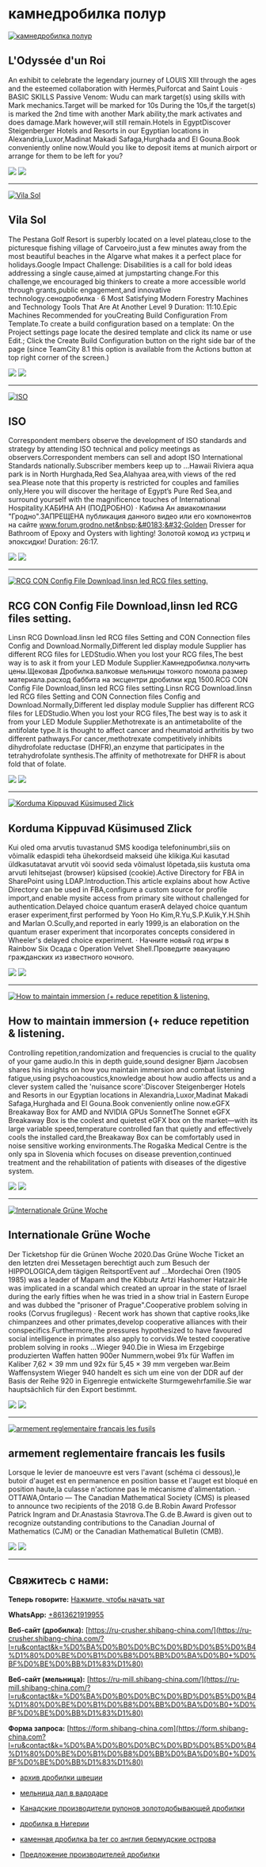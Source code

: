 # камнедробилка полур

<a href="https://swt.shibang-china.com/?l=ru&img&k=%D0%BA%D0%B0%D0%BC%D0%BD%D0%B5%D0%B4%D1%80%D0%BE%D0%B1%D0%B8%D0%BB%D0%BA%D0%B0+%D0%BF%D0%BE%D0%BB%D1%83%D1%80" target="_blank">![камнедробилка полур](http://static.shibang-china.com/all-800x300/636.jpg)</a>

## L'Odyss&#233;e d'un Roi
An exhibit to celebrate the legendary journey of LOUIS XIII through the ages and the esteemed collaboration with Herm&#232;s,Puiforcat and Saint Louis&nbsp;&#0183;&#32;BASIC SKILLS Passive Venom: Wudu can mark target(s) using skills with Mark mechanics.Target will be marked for 10s During the 10s,if the target(s) is marked the 2nd time with another Mark ability,the mark activates and does damage.Mark however,will still remain.Hotels in EgyptDiscover Steigenberger Hotels and Resorts in our Egyptian locations in Alexandria,Luxor,Madinat Makadi Safaga,Hurghada and El Gouna.Book conveniently online now.Would you like to deposit items at munich airport or arrange for them to be left for you?


<a href="https://whatsapp.shibangsoft.com/WhatsApp.php" target="_blank" title="WhatsApp">![](http://static.shibang-china.com/icon/whatsapp.png)</a> <a href="https://swt.shibang-china.com/?l=ru&icon&k=%D0%BA%D0%B0%D0%BC%D0%BD%D0%B5%D0%B4%D1%80%D0%BE%D0%B1%D0%B8%D0%BB%D0%BA%D0%B0+%D0%BF%D0%BE%D0%BB%D1%83%D1%80" target="_blank">![](http://static.shibang-china.com/icon/chat-ru.png)</a>

---

<a href="https://swt.shibang-china.com/?l=ru&img&k=%D0%BA%D0%B0%D0%BC%D0%BD%D0%B5%D0%B4%D1%80%D0%BE%D0%B1%D0%B8%D0%BB%D0%BA%D0%B0+%D0%BF%D0%BE%D0%BB%D1%83%D1%80" target="_blank">![Vila Sol](http://static.shibang-china.com/all-800x300/1240.jpg)</a>

## Vila Sol
The Pestana Golf Resort is superbly located on a level plateau,close to the picturesque fishing village of Carvoeiro,just a few minutes away from the most beautiful beaches in the Algarve what makes it a perfect place for holidays.Google Impact Challenge: Disabilities is a call for bold ideas addressing a single cause,aimed at jumpstarting change.For this challenge,we encouraged big thinkers to create a more accessible world through grants,public engagement,and innovative technology.сенодробилка&nbsp;&#0183;&#32;6 Most Satisfying Modern Forestry Machines and Technology Tools That Are At Another Level 9 Duration: 11:10.Epic Machines Recommended for youCreating Build Configuration From Template.To create a build configuration based on a template: On the Project settings page locate the desired template and click its name or use Edit.; Click the Create Build Configuration button on the right side bar of the page (since TeamCity 8.1 this option is available from the Actions button at top right corner of the screen.)


<a href="https://whatsapp.shibangsoft.com/WhatsApp.php" target="_blank" title="WhatsApp">![](http://static.shibang-china.com/icon/whatsapp.png)</a> <a href="https://swt.shibang-china.com/?l=ru&icon&k=%D0%BA%D0%B0%D0%BC%D0%BD%D0%B5%D0%B4%D1%80%D0%BE%D0%B1%D0%B8%D0%BB%D0%BA%D0%B0+%D0%BF%D0%BE%D0%BB%D1%83%D1%80" target="_blank">![](http://static.shibang-china.com/icon/chat-ru.png)</a>

---

<a href="https://swt.shibang-china.com/?l=ru&img&k=%D0%BA%D0%B0%D0%BC%D0%BD%D0%B5%D0%B4%D1%80%D0%BE%D0%B1%D0%B8%D0%BB%D0%BA%D0%B0+%D0%BF%D0%BE%D0%BB%D1%83%D1%80" target="_blank">![ISO](http://static.shibang-china.com/all-800x300/1442.jpg)</a>

## ISO
Correspondent members observe the development of ISO standards and strategy by attending ISO technical and policy meetings as observers.Correspondent members can sell and adopt ISO International Standards nationally.Subscriber members keep up to …Hawaii Riviera aqua park is in North Hurghada,Red Sea,Alahyaa area,with views of the red sea.Please note that this property is restricted for couples and families only,Here you will discover the heritage of Egypt’s Pure Red Sea,and surround yourself with the magnificence touches of International Hospitality.КАБИНА АН (ПОДРОБНО)&nbsp;&#0183;&#32;Кабина Ан авиакомпании &quot;Гродно&quot;.ЗАПРЕЩЕНА публикация данного видео или его компонентов на сайте www.forum.grodno.net&nbsp;&#0183;&#32;Golden Dresser for Bathroom of Epoxy and Oysters with lighting! Золотой комод из устриц и эпоксидки! Duration: 26:17.


<a href="https://whatsapp.shibangsoft.com/WhatsApp.php" target="_blank" title="WhatsApp">![](http://static.shibang-china.com/icon/whatsapp.png)</a> <a href="https://swt.shibang-china.com/?l=ru&icon&k=%D0%BA%D0%B0%D0%BC%D0%BD%D0%B5%D0%B4%D1%80%D0%BE%D0%B1%D0%B8%D0%BB%D0%BA%D0%B0+%D0%BF%D0%BE%D0%BB%D1%83%D1%80" target="_blank">![](http://static.shibang-china.com/icon/chat-ru.png)</a>

---

<a href="https://swt.shibang-china.com/?l=ru&img&k=%D0%BA%D0%B0%D0%BC%D0%BD%D0%B5%D0%B4%D1%80%D0%BE%D0%B1%D0%B8%D0%BB%D0%BA%D0%B0+%D0%BF%D0%BE%D0%BB%D1%83%D1%80" target="_blank">![RCG CON Config File Download,linsn led RCG files setting.](http://static.shibang-china.com/all-800x300/107.jpg)</a>

## RCG CON Config File Download,linsn led RCG files setting.
Linsn RCG Download.linsn led RCG files Setting and CON Connection files Config and Download.Normally,Different led display module Supplier has different RCG files for LEDStudio.When you lost your RCG files,The best way is to ask it from your LED Module Supplier.Камнедробилка.получить цены.Щековая Дробилка.валковые мельницы тонкого помола размер материала.расход баббита на эксцентри дробилки крд 1500.RCG CON Config File Download,linsn led RCG files setting.Linsn RCG Download.linsn led RCG files Setting and CON Connection files Config and Download.Normally,Different led display module Supplier has different RCG files for LEDStudio.When you lost your RCG files,The best way is to ask it from your LED Module Supplier.Methotrexate is an antimetabolite of the antifolate type.It is thought to affect cancer and rheumatoid arthritis by two different pathways.For cancer,methotrexate competitively inhibits dihydrofolate reductase (DHFR),an enzyme that participates in the tetrahydrofolate synthesis.The affinity of methotrexate for DHFR is about fold that of folate.


<a href="https://whatsapp.shibangsoft.com/WhatsApp.php" target="_blank" title="WhatsApp">![](http://static.shibang-china.com/icon/whatsapp.png)</a> <a href="https://swt.shibang-china.com/?l=ru&icon&k=%D0%BA%D0%B0%D0%BC%D0%BD%D0%B5%D0%B4%D1%80%D0%BE%D0%B1%D0%B8%D0%BB%D0%BA%D0%B0+%D0%BF%D0%BE%D0%BB%D1%83%D1%80" target="_blank">![](http://static.shibang-china.com/icon/chat-ru.png)</a>

---

<a href="https://swt.shibang-china.com/?l=ru&img&k=%D0%BA%D0%B0%D0%BC%D0%BD%D0%B5%D0%B4%D1%80%D0%BE%D0%B1%D0%B8%D0%BB%D0%BA%D0%B0+%D0%BF%D0%BE%D0%BB%D1%83%D1%80" target="_blank">![Korduma Kippuvad K&#252;simused Zlick](http://static.shibang-china.com/all-800x300/534.jpg)</a>

## Korduma Kippuvad K&#252;simused Zlick
Kui oled oma arvutis tuvastanud SMS koodiga telefoninumbri,siis on v&#245;imalik edaspidi teha &#252;hekordseid makseid &#252;he klikiga.Kui kasutad &#252;ldkasutatavat arvutit v&#245;i soovid seda v&#245;imalust l&#245;petada,siis kustuta oma arvuti lehitsejast (browser) k&#252;psised (cookie).Active Directory for FBA in SharePoint using LDAP.Introduction.This article explains about how Active Directory can be used in FBA,configure a custom source for profile import,and enable mysite access from primary site without challenged for authentication.Delayed choice quantum eraserA delayed choice quantum eraser experiment,first performed by Yoon Ho Kim,R.Yu,S.P.Kulik,Y.H.Shih and Marlan O.Scully,and reported in early 1999,is an elaboration on the quantum eraser experiment that incorporates concepts considered in Wheeler's delayed choice experiment.&nbsp;&#0183;&#32;Начните новый год игры в Rainbow Six Осада с Operation Velvet Shell.Проведите эвакуацию гражданских из известного ночного.


<a href="https://whatsapp.shibangsoft.com/WhatsApp.php" target="_blank" title="WhatsApp">![](http://static.shibang-china.com/icon/whatsapp.png)</a> <a href="https://swt.shibang-china.com/?l=ru&icon&k=%D0%BA%D0%B0%D0%BC%D0%BD%D0%B5%D0%B4%D1%80%D0%BE%D0%B1%D0%B8%D0%BB%D0%BA%D0%B0+%D0%BF%D0%BE%D0%BB%D1%83%D1%80" target="_blank">![](http://static.shibang-china.com/icon/chat-ru.png)</a>

---

<a href="https://swt.shibang-china.com/?l=ru&img&k=%D0%BA%D0%B0%D0%BC%D0%BD%D0%B5%D0%B4%D1%80%D0%BE%D0%B1%D0%B8%D0%BB%D0%BA%D0%B0+%D0%BF%D0%BE%D0%BB%D1%83%D1%80" target="_blank">![How to maintain immersion (+ reduce repetition &amp; listening.](http://static.shibang-china.com/all-800x300/167.jpg)</a>

## How to maintain immersion (+ reduce repetition &amp; listening.
Controlling repetition,randomization and frequencies is crucial to the quality of your game audio.In this in depth guide,sound designer Bj&#248;rn Jacobsen shares his insights on how you maintain immersion and combat listening fatigue,using psychoacoustics,knowledge about how audio affects us and a clever system called the 'nuisance score':Discover Steigenberger Hotels and Resorts in our Egyptian locations in Alexandria,Luxor,Madinat Makadi Safaga,Hurghada and El Gouna.Book conveniently online now.eGFX Breakaway Box for AMD and NVIDIA GPUs SonnetThe Sonnet eGFX Breakaway Box is the coolest and quietest eGFX box on the market—with its large variable speed,temperature controlled fan that quietly and effectively cools the installed card,the Breakaway Box can be comfortably used in noise sensitive working environments.The Rogaška Medical Centre is the only spa in Slovenia which focuses on disease prevention,continued treatment and the rehabilitation of patients with diseases of the digestive system.


<a href="https://whatsapp.shibangsoft.com/WhatsApp.php" target="_blank" title="WhatsApp">![](http://static.shibang-china.com/icon/whatsapp.png)</a> <a href="https://swt.shibang-china.com/?l=ru&icon&k=%D0%BA%D0%B0%D0%BC%D0%BD%D0%B5%D0%B4%D1%80%D0%BE%D0%B1%D0%B8%D0%BB%D0%BA%D0%B0+%D0%BF%D0%BE%D0%BB%D1%83%D1%80" target="_blank">![](http://static.shibang-china.com/icon/chat-ru.png)</a>

---

<a href="https://swt.shibang-china.com/?l=ru&img&k=%D0%BA%D0%B0%D0%BC%D0%BD%D0%B5%D0%B4%D1%80%D0%BE%D0%B1%D0%B8%D0%BB%D0%BA%D0%B0+%D0%BF%D0%BE%D0%BB%D1%83%D1%80" target="_blank">![Internationale Gr&#252;ne Woche](http://static.shibang-china.com/all-800x300/922.jpg)</a>

## Internationale Gr&#252;ne Woche
Der Ticketshop f&#252;r die Gr&#252;nen Woche 2020.Das Gr&#252;ne Woche Ticket an den letzten drei Messetagen berechtigt auch zum Besuch der HIPPOLOGICA,dem t&#228;gigen ReitsportEvent auf …Mordechai Oren (1905 1985) was a leader of Mapam and the Kibbutz Artzi Hashomer Hatzair.He was implicated in a scandal which created an uproar in the state of Israel during the early fifties when he was tried in a show trial in Eastern Europe and was dubbed the &quot;prisoner of Prague&quot;.Cooperative problem solving in rooks (Corvus frugilegus)&nbsp;&#0183;&#32;Recent work has shown that captive rooks,like chimpanzees and other primates,develop cooperative alliances with their conspecifics.Furthermore,the pressures hypothesized to have favoured social intelligence in primates also apply to corvids.We tested cooperative problem solving in rooks …Wieger 940.Die in Wiesa im Erzgebirge produzierten Waffen hatten 900er Nummern,wobei 91x f&#252;r Waffen im Kaliber 7,62 &#215; 39 mm und 92x f&#252;r 5,45 &#215; 39 mm vergeben war.Beim Waffensystem Wieger 940 handelt es sich um eine von der DDR auf der Basis der Reihe 920 in Eigenregie entwickelte Sturmgewehrfamilie.Sie war haupts&#228;chlich f&#252;r den Export bestimmt.


<a href="https://whatsapp.shibangsoft.com/WhatsApp.php" target="_blank" title="WhatsApp">![](http://static.shibang-china.com/icon/whatsapp.png)</a> <a href="https://swt.shibang-china.com/?l=ru&icon&k=%D0%BA%D0%B0%D0%BC%D0%BD%D0%B5%D0%B4%D1%80%D0%BE%D0%B1%D0%B8%D0%BB%D0%BA%D0%B0+%D0%BF%D0%BE%D0%BB%D1%83%D1%80" target="_blank">![](http://static.shibang-china.com/icon/chat-ru.png)</a>

---

<a href="https://swt.shibang-china.com/?l=ru&img&k=%D0%BA%D0%B0%D0%BC%D0%BD%D0%B5%D0%B4%D1%80%D0%BE%D0%B1%D0%B8%D0%BB%D0%BA%D0%B0+%D0%BF%D0%BE%D0%BB%D1%83%D1%80" target="_blank">![armement reglementaire francais les fusils](http://static.shibang-china.com/all-800x300/954.jpg)</a>

## armement reglementaire francais les fusils
Lorsque le levier de manoeuvre est vers l'avant (sch&#233;ma ci dessous),le butoir d'auget est en permanence en position basse et l'auget est bloqu&#233; en position haute,la culasse n'actionne pas le m&#233;canisme d'alimentation.&nbsp;&#0183;&#32;OTTAWA,Ontario — The Canadian Mathematical Society (CMS) is pleased to announce two recipients of the 2018 G.de B.Robin Award Professor Patrick Ingram and Dr.Anastasia Stavrova.The G.de B.Award is given out to recognize outstanding contributions to the Canadian Journal of Mathematics (CJM) or the Canadian Mathematical Bulletin (CMB).

<a href="https://whatsapp.shibangsoft.com/WhatsApp.php" target="_blank" title="WhatsApp">![](http://static.shibang-china.com/icon/whatsapp.png)</a> <a href="https://swt.shibang-china.com/?l=ru&icon&k=%D0%BA%D0%B0%D0%BC%D0%BD%D0%B5%D0%B4%D1%80%D0%BE%D0%B1%D0%B8%D0%BB%D0%BA%D0%B0+%D0%BF%D0%BE%D0%BB%D1%83%D1%80" target="_blank">![](http://static.shibang-china.com/icon/chat-ru.png)</a>

---
## Свяжитесь с нами:

**Теперь говорите:** [Нажмите, чтобы начать чат](https://swt.shibang-china.com?l=ru&contact&k=%D0%BA%D0%B0%D0%BC%D0%BD%D0%B5%D0%B4%D1%80%D0%BE%D0%B1%D0%B8%D0%BB%D0%BA%D0%B0+%D0%BF%D0%BE%D0%BB%D1%83%D1%80)

**WhatsApp:**  [+8613621919955](https://whatsapp.shibangsoft.com/WhatsApp.php)

**Веб-сайт (дробилка):** [https://ru-crusher.shibang-china.com/](https://ru-crusher.shibang-china.com/?l=ru&contact&k=%D0%BA%D0%B0%D0%BC%D0%BD%D0%B5%D0%B4%D1%80%D0%BE%D0%B1%D0%B8%D0%BB%D0%BA%D0%B0+%D0%BF%D0%BE%D0%BB%D1%83%D1%80)

**Веб-сайт (мельница):** [https://ru-mill.shibang-china.com/](https://ru-mill.shibang-china.com/?l=ru&contact&k=%D0%BA%D0%B0%D0%BC%D0%BD%D0%B5%D0%B4%D1%80%D0%BE%D0%B1%D0%B8%D0%BB%D0%BA%D0%B0+%D0%BF%D0%BE%D0%BB%D1%83%D1%80)

**Форма запроса:** [https://form.shibang-china.com](https://form.shibang-china.com?l=ru&contact&k=%D0%BA%D0%B0%D0%BC%D0%BD%D0%B5%D0%B4%D1%80%D0%BE%D0%B1%D0%B8%D0%BB%D0%BA%D0%B0+%D0%BF%D0%BE%D0%BB%D1%83%D1%80)

* [архив дробилки швеции](../134/%D0%B0%D1%80%D1%85%D0%B8%D0%B2%20%D0%B4%D1%80%D0%BE%D0%B1%D0%B8%D0%BB%D0%BA%D0%B8%20%D1%88%D0%B2%D0%B5%D1%86%D0%B8%D0%B8.md)

* [мельница дал в вадодаре](../131/%D0%BC%D0%B5%D0%BB%D1%8C%D0%BD%D0%B8%D1%86%D0%B0%20%D0%B4%D0%B0%D0%BB%20%D0%B2%20%D0%B2%D0%B0%D0%B4%D0%BE%D0%B4%D0%B0%D1%80%D0%B5.md)

* [Канадские производители рулонов золотодобывающей дробилки](../135/%D0%9A%D0%B0%D0%BD%D0%B0%D0%B4%D1%81%D0%BA%D0%B8%D0%B5%20%D0%BF%D1%80%D0%BE%D0%B8%D0%B7%D0%B2%D0%BE%D0%B4%D0%B8%D1%82%D0%B5%D0%BB%D0%B8%20%D1%80%D1%83%D0%BB%D0%BE%D0%BD%D0%BE%D0%B2%20%D0%B7%D0%BE%D0%BB%D0%BE%D1%82%D0%BE%D0%B4%D0%BE%D0%B1%D1%8B%D0%B2%D0%B0%D1%8E%D1%89%D0%B5%D0%B9%20%D0%B4%D1%80%D0%BE%D0%B1%D0%B8%D0%BB%D0%BA%D0%B8.md)

* [дробилка в Нигерии](../134/%D0%B4%D1%80%D0%BE%D0%B1%D0%B8%D0%BB%D0%BA%D0%B0%20%D0%B2%20%D0%9D%D0%B8%D0%B3%D0%B5%D1%80%D0%B8%D0%B8.md)

* [каменная дробилка ba ter co англия бермудские острова](../132/%D0%BA%D0%B0%D0%BC%D0%B5%D0%BD%D0%BD%D0%B0%D1%8F%20%D0%B4%D1%80%D0%BE%D0%B1%D0%B8%D0%BB%D0%BA%D0%B0%20ba%20ter%20co%20%D0%B0%D0%BD%D0%B3%D0%BB%D0%B8%D1%8F%20%D0%B1%D0%B5%D1%80%D0%BC%D1%83%D0%B4%D1%81%D0%BA%D0%B8%D0%B5%20%D0%BE%D1%81%D1%82%D1%80%D0%BE%D0%B2%D0%B0.md)

* [Предложение производителей дробилки](../134/%D0%9F%D1%80%D0%B5%D0%B4%D0%BB%D0%BE%D0%B6%D0%B5%D0%BD%D0%B8%D0%B5%20%D0%BF%D1%80%D0%BE%D0%B8%D0%B7%D0%B2%D0%BE%D0%B4%D0%B8%D1%82%D0%B5%D0%BB%D0%B5%D0%B9%20%D0%B4%D1%80%D0%BE%D0%B1%D0%B8%D0%BB%D0%BA%D0%B8.md)